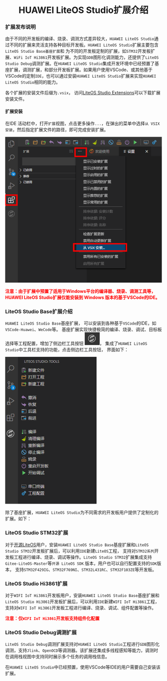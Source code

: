 <!-- markdownlint-disable MD033 MD041-->
<p align="center">
  <h1 align="center">HUAWEI LiteOS Studio扩展介绍</h1>
</p>

### 扩展发布说明

由于不同的开发板的编译、烧录、调测方式差异较大，`HUAWEI LiteOS Studio`通过不同的扩展来灵活支持各种目标开发板。`HUAWEI LiteOS Studio`扩展主要包含`LiteOS Studio Base基座扩展`和
为不同的开发板定制的扩展，如`STM32`开发板扩展、`WiFi IoT Hi3861`开发板扩展。为实现`GDB`图形化调测能力，还提供了`LiteOS Studio Debug`调测扩展。在`HUAWEI LiteOS Studio`集成开发环境中已经预置了基座扩展，调测扩展，和部分开发板扩展。如果用户使用VSCode、或其他基于VSCode的定制`IDE`，也可以通过安装`HUAWEI LiteOS Studio`扩展来实现`HUAWEI LiteOS Studio`相同的能力。

各个扩展的安装文件后缀为`.vsix`， 访问[LiteOS Studio Extensions](https://gitee.com/LiteOS/LiteOS_Studio/extensions)可以下载扩展安装文件。

#### 扩展安装

在IDE 活动栏中，打开`扩展`视图，点击更多操作`...`，在弹出的菜单中选择`从 VSIX 安装`，然后指定扩展文件的路径，即可完成安装扩展。

![avatar](images/extensionsInstall.png)

**<font color='red'>注意：由于扩展中预置了适用于Windows平台的编译器、烧录、调测工具等，HUAWEI LiteOS Studio扩展仅能安装到 Windows 版本的基于VSCode的IDE。</font><bont>**

### LiteOS Studio Base扩展介绍

`HUAWEI LiteOS Studio Base`基座扩展， 可以安装到各种基于`VSCode`的IDE，如`VSCode-Huawei`、`WeCode`等。 基座扩展实现快捷极简的编译、烧录、调试、目标板选择等工程配置，增加了侧边栏工具按钮 ![avatar](images/sidebar_tools.png)， 集成了`HUAWEI LiteOS Studio`中工具栏支持的功能，点击侧边栏工具按钮， 界面如下：

![avatar](images/toolsview.png)

除了基座扩展，`HUAWEI LiteOS Studio`为不同需求的开发板用户提供了定制化的扩展。如下：

### LiteOS Studio STM32扩展

对于[开源LiteOS](https://gitee.com/LiteOS/LiteOS)用户，安装`HUAWEI LiteOS Studio Base`基座扩展和`LiteOS Studio STM32`开发板扩展后，可以利用`IDE`新建`LiteOS`工程， 支持对`STM32系列`开发板工程进行编译、烧录、调试等操作。`LiteOS Studio STM32`扩展集成支持`Gitee-LiteOS-Master`等`开源 LiteOS SDK` 版本，用户也可以自行配置支持的`SDK`版本， 支持`STM32F429IG`、`STM32F769NI`、`STM32L431RC`、`STM32F103ZE`等开发板。

### LiteOS Studio Hi3861扩展

对于`WIFI IoT Hi3861`开发板用户，安装`HUAWEI LiteOS Studio Base`基座扩展和`LiteOS Studio Hi3861`开发板扩展后，可以利用`IDE`新建`WIFI IoT Hi3861`工程， 支持对`WIFI IoT Hi3861`开发板工程进行编译、烧录、调试、组件配置等操作。

**<font color='red'>注意：仅`WIFI IoT Hi3861`开发板支持组件化配置</font><bont>**


### LiteOS Studio Debug调测扩展

`LiteOS Studio Debug`调测扩展支持对`HUAWEI LiteOS Studio`工程进行`GDB`图形化调测，支持`Jlink`、`OpenOCD`等调测器。该扩展还集成多线程感知等能力，调测时在调用栈视图中支持同时展示多个任务的调用栈信息。

在`HUAWEI LiteOS Studio`中已经预置，使用VSCode等IDE的用户需要自己安装该扩展。